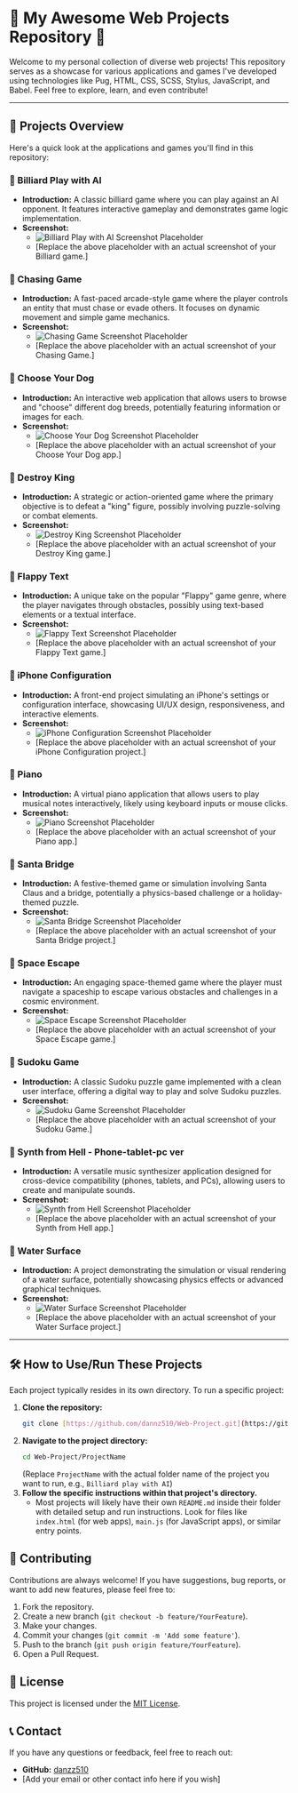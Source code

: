 # 🌟 My Awesome Web Projects Repository 🌟

Welcome to my personal collection of diverse web projects! This repository serves as a showcase for various applications and games I've developed using technologies like Pug, HTML, CSS, SCSS, Stylus, JavaScript, and Babel. Feel free to explore, learn, and even contribute!

---

## 🚀 Projects Overview

Here's a quick look at the applications and games you'll find in this repository:

### 🎱 Billiard Play with AI

* **Introduction:** A classic billiard game where you can play against an AI opponent. It features interactive gameplay and demonstrates game logic implementation.
* **Screenshot:**
    * ![Billiard Play with AI Screenshot Placeholder](https://placehold.co/600x400/000000/FFFFFF?text=Billiard+Play+with+AI+Screenshot)
    * [Replace the above placeholder with an actual screenshot of your Billiard game.]

### 🏃 Chasing Game

* **Introduction:** A fast-paced arcade-style game where the player controls an entity that must chase or evade others. It focuses on dynamic movement and simple game mechanics.
* **Screenshot:**
    * ![Chasing Game Screenshot Placeholder](https://placehold.co/600x400/000000/FFFFFF?text=Chasing+Game+Screenshot)
    * [Replace the above placeholder with an actual screenshot of your Chasing Game.]

### 🐶 Choose Your Dog

* **Introduction:** An interactive web application that allows users to browse and "choose" different dog breeds, potentially featuring information or images for each.
* **Screenshot:**
    * ![Choose Your Dog Screenshot Placeholder](https://placehold.co/600x400/000000/FFFFFF?text=Choose+Your+Dog+Screenshot)
    * [Replace the above placeholder with an actual screenshot of your Choose Your Dog app.]

### 👑 Destroy King

* **Introduction:** A strategic or action-oriented game where the primary objective is to defeat a "king" figure, possibly involving puzzle-solving or combat elements.
* **Screenshot:**
    * ![Destroy King Screenshot Placeholder](https://placehold.co/600x400/000000/FFFFFF?text=Destroy+King+Screenshot)
    * [Replace the above placeholder with an actual screenshot of your Destroy King game.]

### 📝 Flappy Text

* **Introduction:** A unique take on the popular "Flappy" game genre, where the player navigates through obstacles, possibly using text-based elements or a textual interface.
* **Screenshot:**
    * ![Flappy Text Screenshot Placeholder](https://placehold.co/600x400/000000/FFFFFF?text=Flappy+Text+Screenshot)
    * [Replace the above placeholder with an actual screenshot of your Flappy Text game.]

### 📱 iPhone Configuration

* **Introduction:** A front-end project simulating an iPhone's settings or configuration interface, showcasing UI/UX design, responsiveness, and interactive elements.
* **Screenshot:**
    * ![iPhone Configuration Screenshot Placeholder](https://placehold.co/600x400/000000/FFFFFF?text=iPhone+Configuration+Screenshot)
    * [Replace the above placeholder with an actual screenshot of your iPhone Configuration project.]

### 🎹 Piano

* **Introduction:** A virtual piano application that allows users to play musical notes interactively, likely using keyboard inputs or mouse clicks.
* **Screenshot:**
    * ![Piano Screenshot Placeholder](https://placehold.co/600x400/000000/FFFFFF?text=Piano+Screenshot)
    * [Replace the above placeholder with an actual screenshot of your Piano app.]

### 🌉 Santa Bridge

* **Introduction:** A festive-themed game or simulation involving Santa Claus and a bridge, potentially a physics-based challenge or a holiday-themed puzzle.
* **Screenshot:**
    * ![Santa Bridge Screenshot Placeholder](https://placehold.co/600x400/000000/FFFFFF?text=Santa+Bridge+Screenshot)
    * [Replace the above placeholder with an actual screenshot of your Santa Bridge project.]

### 🚀 Space Escape

* **Introduction:** An engaging space-themed game where the player must navigate a spaceship to escape various obstacles and challenges in a cosmic environment.
* **Screenshot:**
    * ![Space Escape Screenshot Placeholder](https://placehold.co/600x400/000000/FFFFFF?text=Space+Escape+Screenshot)
    * [Replace the above placeholder with an actual screenshot of your Space Escape game.]

### 🔢 Sudoku Game

* **Introduction:** A classic Sudoku puzzle game implemented with a clean user interface, offering a digital way to play and solve Sudoku puzzles.
* **Screenshot:**
    * ![Sudoku Game Screenshot Placeholder](https://placehold.co/600x400/000000/FFFFFF?text=Sudoku+Game+Screenshot)
    * [Replace the above placeholder with an actual screenshot of your Sudoku Game.]

### 🎸 Synth from Hell - Phone-tablet-pc ver

* **Introduction:** A versatile music synthesizer application designed for cross-device compatibility (phones, tablets, and PCs), allowing users to create and manipulate sounds.
* **Screenshot:**
    * ![Synth from Hell Screenshot Placeholder](https://placehold.co/600x400/000000/FFFFFF?text=Synth+from+Hell+Screenshot)
    * [Replace the above placeholder with an actual screenshot of your Synth from Hell app.]

### 🌊 Water Surface

* **Introduction:** A project demonstrating the simulation or visual rendering of a water surface, potentially showcasing physics effects or advanced graphical techniques.
* **Screenshot:**
    * ![Water Surface Screenshot Placeholder](https://placehold.co/600x400/000000/FFFFFF?text=Water+Surface+Screenshot)
    * [Replace the above placeholder with an actual screenshot of your Water Surface project.]

---

## 🛠️ How to Use/Run These Projects

Each project typically resides in its own directory. To run a specific project:

1.  **Clone the repository:**
    ```bash
    git clone [https://github.com/dannz510/Web-Project.git](https://github.com/dannz510/Web-Project.git)
    ```
2.  **Navigate to the project directory:**
    ```bash
    cd Web-Project/ProjectName
    ```
    (Replace `ProjectName` with the actual folder name of the project you want to run, e.g., `Billiard play with AI`)
3.  **Follow the specific instructions within that project's directory.**
    * Most projects will likely have their own `README.md` inside their folder with detailed setup and run instructions. Look for files like `index.html` (for web apps), `main.js` (for JavaScript apps), or similar entry points.

## 🤝 Contributing

Contributions are always welcome! If you have suggestions, bug reports, or want to add new features, please feel free to:

1.  Fork the repository.
2.  Create a new branch (`git checkout -b feature/YourFeature`).
3.  Make your changes.
4.  Commit your changes (`git commit -m 'Add some feature'`).
5.  Push to the branch (`git push origin feature/YourFeature`).
6.  Open a Pull Request.

## 📄 License

This project is licensed under the [MIT License](https://github.com/dannz510/Web-Project/blob/main/LICENSE).

## 📞 Contact

If you have any questions or feedback, feel free to reach out:

* **GitHub:** [danzz510](https://github.com/dannz510)
* [Add your email or other contact info here if you wish]
